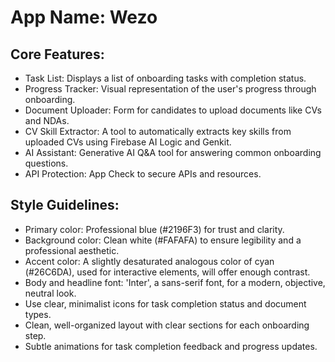 # **App Name**: Wezo

## Core Features:

- Task List: Displays a list of onboarding tasks with completion status.
- Progress Tracker: Visual representation of the user's progress through onboarding.
- Document Uploader: Form for candidates to upload documents like CVs and NDAs.
- CV Skill Extractor: A tool to automatically extracts key skills from uploaded CVs using Firebase AI Logic and Genkit.
- AI Assistant: Generative AI Q&A tool for answering common onboarding questions.
- API Protection: App Check to secure APIs and resources.

## Style Guidelines:

- Primary color: Professional blue (#2196F3) for trust and clarity.
- Background color: Clean white (#FAFAFA) to ensure legibility and a professional aesthetic.
- Accent color: A slightly desaturated analogous color of cyan (#26C6DA), used for interactive elements, will offer enough contrast.
- Body and headline font: 'Inter', a sans-serif font, for a modern, objective, neutral look.
- Use clear, minimalist icons for task completion status and document types.
- Clean, well-organized layout with clear sections for each onboarding step.
- Subtle animations for task completion feedback and progress updates.